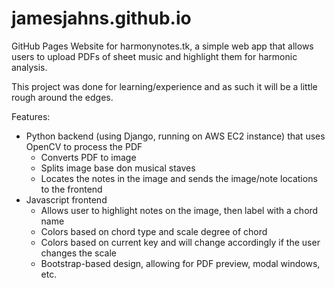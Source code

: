 # jamesjahns.github.io

GitHub Pages Website for harmonynotes.tk, a simple web app that allows users to upload PDFs of sheet music and highlight them for harmonic analysis.

This project was done for learning/experience and as such it will be a little rough around the edges.

Features:
- Python backend (using Django, running on AWS EC2 instance) that uses OpenCV to process the PDF
  - Converts PDF to image
  - Splits image base don musical staves
  - Locates the notes in the image and sends the image/note locations to the frontend
- Javascript frontend
  - Allows user to highlight notes on the image, then label with a chord name
  - Colors based on chord type and scale degree of chord
  - Colors based on current key and will change accordingly if the user changes the scale
  - Bootstrap-based design, allowing for PDF preview, modal windows, etc.
  
